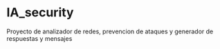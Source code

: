 # IA_security
Proyecto de analizador de redes, prevencion de ataques y generador de respuestas y mensajes
